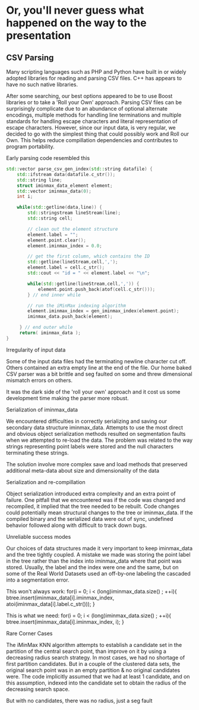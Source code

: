 # Or, you'll never guess what happened on the way to the presentation

## CSV Parsing

Many scripting languages such as PHP and Python have built in or 
widely adopted libraries for reading and parsing CSV files. 
C++ has appears to have no such native libraries.

After some searching, our best options appeared to be to use 
Boost libraries or to take a 'Roll your Own' approach. 
Parsing CSV files can be surprisingly complicate due to 
an abundance of optional alternate encodings, multiple methods for 
handling line terminations and multiple standards for handling 
escape characters and literal representation of escape characters. 
However, since our input data, is very regular, we decided to go with 
the simplest thing that could possibly work and Roll our Own. 
This helps reduce compillation dependencies and contributes to 
program portability.

Early parsing code resembled this 

```C++ 
std::vector parse_csv_gen_index(std::string datafile) { 
    std::ifstream data(datafile.c_str()); 
    std::string line; 
    struct iminmax_data_element element; 
    std::vector iminmax_data(0); 
    int i;

    while(std::getline(data,line)) { 
        std::stringstream lineStream(line); 
        std::string cell; 

        // clean out the element structure 
        element.label = ""; 
        element.point.clear(); 
        element.iminmax_index = 0.0;

        // get the first column, which contains the ID
        std::getline(lineStream,cell,',');
        element.label = cell.c_str();
        std::cout << "id = " << element.label << "\n";

        while(std::getline(lineStream,cell,',')) {
            element.point.push_back(atof(cell.c_str()));
        } // end inner while

        // run the iMinMax indexing algorithm
        element.iminmax_index = gen_iminmax_index(element.point);
        iminmax_data.push_back(element);

     } // end outer while
     return( iminmax_data ); 
}

```

Irregularity of input data

Some of the input data files had the terminating newline character cut off. Others contained an extra empty line at the end of the file. Our home baked CSV parser was a bit brittle and seg faulted on some and threw dimensional mismatch errors on others.

It was the dark side of the 'roll your own' approach and it cost us some development time making the parser more robust.

Serialization of iminmax_data

We encountered difficulties in correctly serializing and saving our secondary data structure iminmax_data. Attempts to use the most direct and obvious object serialization methods resulted on segmentation faults when we attempted to re-load the data. The problem was related to the way strings representing point labels were stored and the null characters terminating these strings.

The solution involve more complex save and load methods that preserved additional meta-data about size and dimensionality of the data

Serialization and re-compillation

Object serialization introduced extra complexity and an extra point of failure. One pitfall that we encountered was if the code was changed and recompiled, it implied that the tree needed to be rebuilt. Code changes could potentially mean structural changes to the tree or iminmax_data. If the compiled binary and the serialized data were out of sync, undefined behavior followed along with difficult to track down bugs.

Unreliable success modes

Our choices of data structures made it very important to keep iminmax_data and the tree tightly coupled. A mistake we made was storing the point label in the tree rather than the index into iminmax_data where that point was stored. Usually, the label and the index were one and the same, but on some of the Real World Datasets used an off-by-one labeling the cascaded into a segmentation error.

This won't always work: for(i = 0; i < (long)iminmax_data.size() ; ++i){ btree.insert(iminmax_data[i].iminmax_index, atoi(iminmax_data[i].label.c_str())); }

This is what we need: for(i = 0; i < (long)iminmax_data.size() ; ++i){ btree.insert(iminmax_data[i].iminmax_index, i); }

Rare Corner Cases

The iMinMax KNN algorithm attempts to establish a candidate set in the partition of the central search point, than improve on it by using a decreasing radius search strategy. In most cases, we had no shortage of first partition candidates. But in a couple of the clustered data sets, the original search point was in an empty partition & no original candidates were. The code implicitly assumed that we had at least 1 candidate, and on this assumption, indexed into the candidate set to obtain the radius of the decreasing search space.

But with no candidates, there was no radius, just a seg fault

